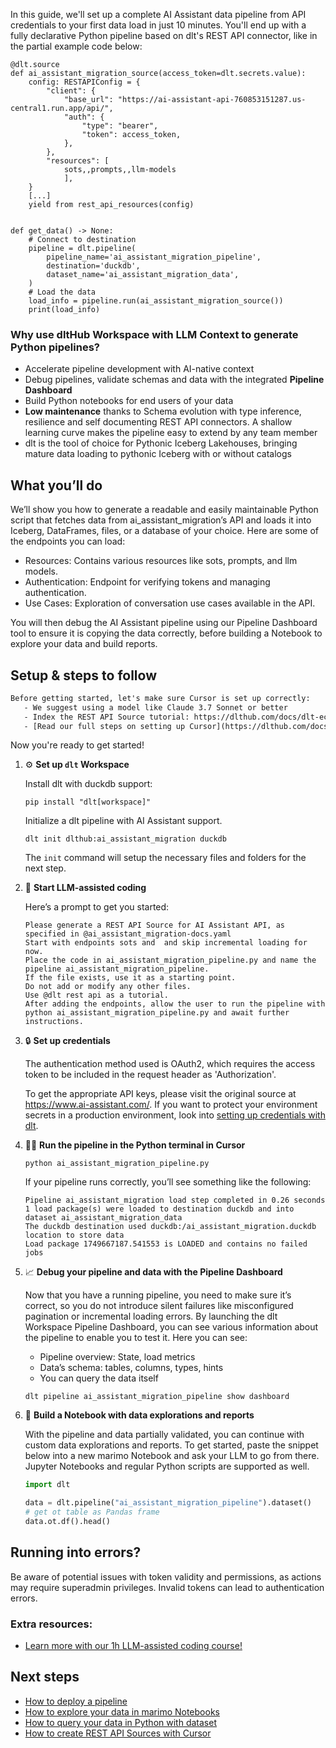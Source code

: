 In this guide, we'll set up a complete AI Assistant data pipeline from API credentials to your first data load in just 10 minutes. You'll end up with a fully declarative Python pipeline based on dlt's REST API connector, like in the partial example code below:

```python-outcome
@dlt.source
def ai_assistant_migration_source(access_token=dlt.secrets.value):
    config: RESTAPIConfig = {
        "client": {
            "base_url": "https://ai-assistant-api-760853151287.us-central1.run.app/api/",
            "auth": {
                "type": "bearer",
                "token": access_token,
            },
        },
        "resources": [
            sots,,prompts,,llm-models
            ],
    }
    [...]
    yield from rest_api_resources(config)


def get_data() -> None:
    # Connect to destination
    pipeline = dlt.pipeline(
        pipeline_name='ai_assistant_migration_pipeline',
        destination='duckdb',
        dataset_name='ai_assistant_migration_data', 
    )
    # Load the data
    load_info = pipeline.run(ai_assistant_migration_source())
    print(load_info) 
```

### Why use dltHub Workspace with LLM Context to generate Python pipelines?

- Accelerate pipeline development with AI-native context
- Debug pipelines, validate schemas and data with the integrated **Pipeline Dashboard**
- Build Python notebooks for end users of your data
- **Low maintenance** thanks to Schema evolution with type inference, resilience and self documenting REST API connectors. A shallow learning curve makes the pipeline easy to extend by any team member
- dlt is the tool of choice for Pythonic Iceberg Lakehouses, bringing mature data loading to pythonic Iceberg with or without catalogs

## What you’ll do

We’ll show you how to generate a readable and easily maintainable Python script that fetches data from ai_assistant_migration’s API and loads it into Iceberg, DataFrames, files, or a database of your choice. Here are some of the endpoints you can load:

- Resources: Contains various resources like sots, prompts, and llm models.
- Authentication: Endpoint for verifying tokens and managing authentication.
- Use Cases: Exploration of conversation use cases available in the API.

You will then debug the AI Assistant pipeline using our Pipeline Dashboard tool to ensure it is copying the data correctly, before building a Notebook to explore your data and build reports.

## Setup & steps to follow

```default
Before getting started, let's make sure Cursor is set up correctly:
   - We suggest using a model like Claude 3.7 Sonnet or better
   - Index the REST API Source tutorial: https://dlthub.com/docs/dlt-ecosystem/verified-sources/rest_api/ and add it to context as **@dlt rest api**
   - [Read our full steps on setting up Cursor](https://dlthub.com/docs/dlt-ecosystem/llm-tooling/cursor-restapi#23-configuring-cursor-with-documentation)
```

Now you're ready to get started!

1. ⚙️ **Set up `dlt` Workspace**
    
    Install dlt with duckdb support:
    ```shell
    pip install "dlt[workspace]"
    ```

    Initialize a dlt pipeline with AI Assistant support.
    ```shell
    dlt init dlthub:ai_assistant_migration duckdb
    ```

    The `init` command will setup the necessary files and folders for the next step.
    
2. 🤠 **Start LLM-assisted coding**
    
    Here’s a prompt to get you started:
    
    ```prompt
    Please generate a REST API Source for AI Assistant API, as specified in @ai_assistant_migration-docs.yaml 
    Start with endpoints sots and  and skip incremental loading for now. 
    Place the code in ai_assistant_migration_pipeline.py and name the pipeline ai_assistant_migration_pipeline. 
    If the file exists, use it as a starting point. 
    Do not add or modify any other files. 
    Use @dlt rest api as a tutorial. 
    After adding the endpoints, allow the user to run the pipeline with python ai_assistant_migration_pipeline.py and await further instructions.
    ```

    
3. 🔒 **Set up credentials** 
    
    The authentication method used is OAuth2, which requires the access token to be included in the request header as 'Authorization'.
    
    To get the appropriate API keys, please visit the original source at https://www.ai-assistant.com/.
    If you want to protect your environment secrets in a production environment, look into [setting up credentials with dlt](https://dlthub.com/docs/walkthroughs/add_credentials).
    
4. 🏃‍♀️ **Run the pipeline in the Python terminal in Cursor**
    
    ```shell
    python ai_assistant_migration_pipeline.py
    ```
    
    If your pipeline runs correctly, you’ll see something like the following:
    
    ```shell
    Pipeline ai_assistant_migration load step completed in 0.26 seconds
    1 load package(s) were loaded to destination duckdb and into dataset ai_assistant_migration_data
    The duckdb destination used duckdb:/ai_assistant_migration.duckdb location to store data
    Load package 1749667187.541553 is LOADED and contains no failed jobs
    ```
    
5. 📈 **Debug your pipeline and data with the Pipeline Dashboard**

    Now that you have a running pipeline, you need to make sure it’s correct, so you do not introduce silent failures like misconfigured pagination or incremental loading errors. By launching the dlt Workspace Pipeline Dashboard, you can see various information about the pipeline to enable you to test it. Here you can see:
    - Pipeline overview: State, load metrics
    - Data’s schema: tables, columns, types, hints
    - You can query the data itself
    
    ```shell
    dlt pipeline ai_assistant_migration_pipeline show dashboard
    ```
    
6. 🐍 **Build a Notebook with data explorations and reports**

    With the pipeline and data partially validated, you can continue with custom data explorations and reports. To get started, paste the snippet below into a new marimo Notebook and ask your LLM to go from there. Jupyter Notebooks and regular Python scripts are supported as well.

    
    ```python
    import dlt

   data = dlt.pipeline("ai_assistant_migration_pipeline").dataset()
   # get ot table as Pandas frame
   data.ot.df().head()
    ```

## Running into errors?

Be aware of potential issues with token validity and permissions, as actions may require superadmin privileges. Invalid tokens can lead to authentication errors.

### Extra resources:

- [Learn more with our 1h LLM-assisted coding course!](https://www.youtube.com/watch?v=GGid70rnJuM)

## Next steps

- [How to deploy a pipeline](https://dlthub.com/docs/walkthroughs/deploy-a-pipeline)
- [How to explore your data in marimo Notebooks](https://dlthub.com/docs/general-usage/dataset-access/marimo)
- [How to query your data in Python with dataset](https://dlthub.com/docs/general-usage/dataset-access/dataset)
- [How to create REST API Sources with Cursor](https://dlthub.com/docs/dlt-ecosystem/llm-tooling/cursor-restapi)
